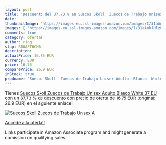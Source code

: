 ```yaml
---
layout: post
title: 'Descuento del 37.73 % en Suecos Skoll  Zuecos de Trabajo Unisex A'
date: 
thumbnailImage: 'https://images-eu.ssl-images-amazon.com/images/I/31aAmkJHlzL._SL200_.jpg'
images: [ 'https://images-eu.ssl-images-amazon.com/images/I/31aAmkJHlzL._SL200_.jpg' ]
comments: true
category: ofertas
author: ring
slug: B00AFT6CH6
description:
actualPrice: 16.75 EUR
currency: EUR
price: 16.75
comparePrice: 26.9 EUR
inStock: true
prodname: 'Suecos Skoll  Zuecos de Trabajo Unisex Adulto  Blanco  White   37 EU'
---
```


Tienes [Suecos Skoll  Zuecos de Trabajo Unisex Adulto  Blanco  White   37 EU](https://www.amazon.es/dp/B00AFT6CH6/?tag=tolees-21) con un 37.73 % de descuento con precio de oferta de 16.75 EUR (original: 26.9 EUR) en el siguiente enlace!

[![Suecos Skoll  Zuecos de Trabajo Unisex A](https://images-eu.ssl-images-amazon.com/images/I/31aAmkJHlzL._SL200_.jpg)](https://www.amazon.es/dp/B00AFT6CH6/?tag=tolees-21)

[Accede a la oferta!!](https://www.amazon.es/dp/B00AFT6CH6/?tag=tolees-21)

Links participate in Amazon Associate program and might generate a comission on qualifying sales



